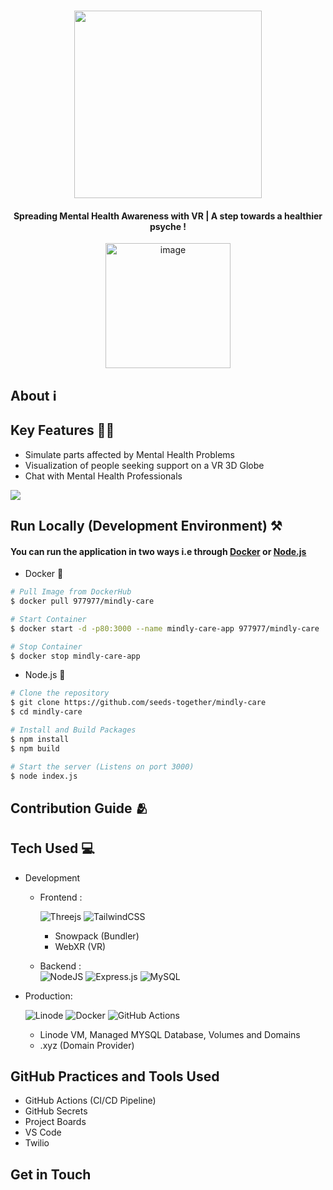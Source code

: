 <h1 align="center">
 <img src="https://user-images.githubusercontent.com/51237312/187054410-7d75fbc0-6b4e-4927-bc81-9ce0fa996367.png" width=300/>
</h1>
<h4 align="center">Spreading Mental Health Awareness with VR | A step towards a healthier psyche !</h4>
<div align="center">
<a href="http://mindlycare.xyz/" target="_blank">
<img width="200" alt="image" src="https://user-images.githubusercontent.com/51237312/187055782-6c36240f-d8c6-4206-8aa8-1a7708be1dcf.png">
</a>
</div>

## About ℹ️

## Key Features 🧑‍💻

- Simulate parts affected by Mental Health Problems 
- Visualization of people seeking support on a VR 3D Globe
- Chat with Mental Health Professionals

<img src="https://github.com/"/>


## Run Locally (Development Environment) ⚒️

#### You can run the application in two ways i.e through [Docker](https://www.docker.com/) or [Node.js](https://nodejs.org/en/)
- Docker 🐋

```bash
# Pull Image from DockerHub
$ docker pull 977977/mindly-care

# Start Container
$ docker start -d -p80:3000 --name mindly-care-app 977977/mindly-care 

# Stop Container 
$ docker stop mindly-care-app
```

- Node.js 🤹


```bash
# Clone the repository
$ git clone https://github.com/seeds-together/mindly-care
$ cd mindly-care

# Install and Build Packages
$ npm install
$ npm build

# Start the server (Listens on port 3000)
$ node index.js
```

## Contribution Guide 🫂

## Tech Used 💻

- Development 
  - Frontend :
  
      ![Threejs](https://img.shields.io/badge/threejs-black?style=for-the-badge&logo=three.js&logoColor=white)
      ![TailwindCSS](https://img.shields.io/badge/tailwindcss-%2338B2AC.svg?style=for-the-badge&logo=tailwind-css&logoColor=white)
      - Snowpack (Bundler)
      - WebXR (VR)
  
  - Backend :     
      ![NodeJS](https://img.shields.io/badge/node.js-6DA55F?style=for-the-badge&logo=node.js&logoColor=white)
      ![Express.js](https://img.shields.io/badge/express.js-%23404d59.svg?style=for-the-badge&logo=express&logoColor=%2361DAFB)
      ![MySQL](https://img.shields.io/badge/mysql-%2300f.svg?style=for-the-badge&logo=mysql&logoColor=white)
  
- Production:

    ![Linode](https://img.shields.io/badge/linode-00A95C?style=for-the-badge&logo=linode&logoColor=white) 
    ![Docker](https://img.shields.io/badge/docker-%230db7ed.svg?style=for-the-badge&logo=docker&logoColor=white)
    ![GitHub Actions](https://img.shields.io/badge/github%20actions-%232671E5.svg?style=for-the-badge&logo=githubactions&logoColor=white)
    - Linode VM, Managed MYSQL Database, Volumes and Domains
    - .xyz (Domain Provider)
  
## GitHub Practices and Tools Used

- GitHub Actions (CI/CD Pipeline) 
- GitHub Secrets
- Project Boards
- VS Code
- Twilio 

## Get in Touch


